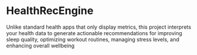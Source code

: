 # HealthRecEngine
Unlike standard health apps that only display metrics, this project interprets your health data to generate actionable recommendations for improving sleep quality, optimizing workout routines, managing stress levels, and enhancing overall wellbeing
